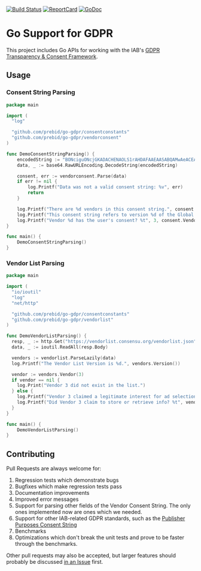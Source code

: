   [![Build
Status](https://travis-ci.org/prebid/go-gdpr.svg?branch=master)](https://travis-ci.org/prebid/go-gdpr)
  [![ReportCard](https://goreportcard.com/badge/github.com/prebid/go-gdpr)](https://goreportcard.com/report/github.com/prebid/go-gdpr)
  [![GoDoc](https://godoc.org/github.com/prebid/go-gdpr?status.svg)](https://godoc.org/github.com/prebid/go-gdpr)

# Go Support for GDPR

This project includes Go APIs for working with the IAB's [GDPR Transparency & Consent Framework](https://github.com/InteractiveAdvertisingBureau/GDPR-Transparency-and-Consent-Framework/blob/master/Consent%20string%20and%20vendor%20list%20formats%20v1.1%20Final.md).

## Usage

### Consent String Parsing

```go
package main

import (
  "log"

  "github.com/prebid/go-gdpr/consentconstants"
  "github.com/prebid/go-gdpr/vendorconsent"
)

func DemoConsentStringParsing() {
	encodedString := "BONciguONcjGKADACHENAOLS1rAHDAFAAEAASABQAMwAeACEAFw"
	data, _ := base64.RawURLEncoding.DecodeString(encodedString)

	consent, err := vendorconsent.Parse(data)
	if err != nil {
		log.Printf("Data was not a valid consent string: %v", err)
		return
	}

	log.Printf("There are %d vendors in this consent string.", consent.MaxVendorID())
	log.Printf("This consent string refers to version %d of the Global Vendor List.", consent.VendorListVersion())
	log.Printf("Vendor %d has the user's consent? %t", 3, consent.VendorConsent(3))
}

func main() {
	DemoConsentStringParsing()
}
```

### Vendor List Parsing

```go
package main

import (
  "io/ioutil"
  "log"
  "net/http"

  "github.com/prebid/go-gdpr/consentconstants"
  "github.com/prebid/go-gdpr/vendorlist"
)

func DemoVendorListParsing() {
  resp, _ := http.Get("https://vendorlist.consensu.org/vendorlist.json")
  data, _ := ioutil.ReadAll(resp.Body)

  vendors := vendorlist.ParseLazily(data)
  log.Printf("The Vendor List Version is %d.", vendors.Version())

  vendor := vendors.Vendor(3)
  if vendor == nil {
    log.Print("Vendor 3 did not exist in the list.")
  } else {
    log.Printf("Vendor 3 claimed a legitimate interest for ad selection, delivery, and reporting? %t", vendor.LegitimateInterest(consentconstants.AdSelectionDeliveryReporting))
    log.Printf("Did Vendor 3 claim to store or retrieve info? %t", vendor.Purpose(consentconstants.InfoStorageAccess))
  }
}

func main() {
	DemoVendorListParsing()
}
```

## Contributing

Pull Requests are always welcome for:

1. Regression tests which demonstrate bugs
2. Bugfixes which make regression tests pass
3. Documentation improvements
4. Improved error messages
5. Support for parsing other fields of the Vendor Consent String. The only ones implemented now are ones which we needed.
6. Support for other IAB-related GDPR standards, such as the [Publisher Purposes Consent String](https://github.com/InteractiveAdvertisingBureau/GDPR-Transparency-and-Consent-Framework/blob/master/Consent%20string%20and%20vendor%20list%20formats%20v1.1%20Final.md#publisher-purposes-consent-string-format-)
7. Benchmarks
8. Optimizations which don't break the unit tests and prove to be faster through the benchmarks.

Other pull requests may also be accepted, but larger features should probably be discussed [in an Issue](https://github.com/prebid/go-gdpr/issues/new) first.
